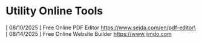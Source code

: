 # Utility Online Tools

[ 08/10/2025 ] Free Online PDF Editor  https://www.sejda.com/en/pdf-editor\
[ 08/14/2025 ] Free Online Website Builder  https://www.jimdo.com